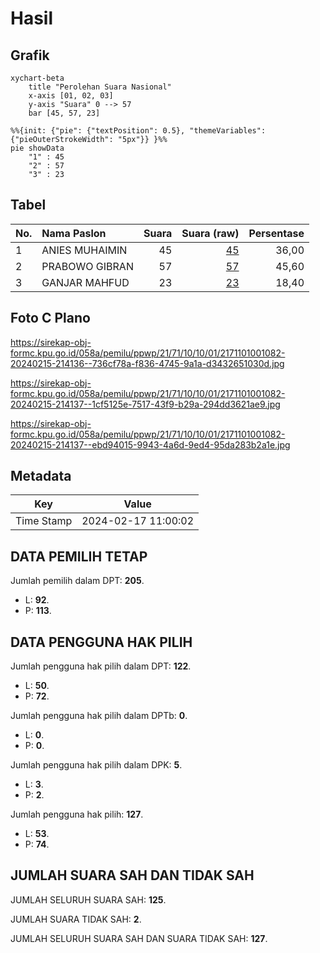 # Hasil

## Grafik

```mermaid
xychart-beta
    title "Perolehan Suara Nasional"
    x-axis [01, 02, 03]
    y-axis "Suara" 0 --> 57
    bar [45, 57, 23]
```

```mermaid
%%{init: {"pie": {"textPosition": 0.5}, "themeVariables": {"pieOuterStrokeWidth": "5px"}} }%%
pie showData
    "1" : 45
    "2" : 57
    "3" : 23
```

## Tabel

| No. | Nama Paslon    | Suara | Suara (raw) | Persentase |
|:--- |:-------------- | -----:| -----------:| ----------:|
| 1   | ANIES MUHAIMIN | 45    | [45][p-1]   | 36,00      |
| 2   | PRABOWO GIBRAN | 57    | [57][p-2]   | 45,60      |
| 3   | GANJAR MAHFUD  | 23    | [23][p-3]   | 18,40      |


[p-1]: https://github.com/gigit-pemilu/pemilu-2024/blob/main/pilpres/hitung-suara/sub/21-kepulauan-riau/sub/71-kota-batam/sub/10-batam-kota/sub/1001-baloi-permai/sub/082-tps/sub/paslon-1.txt
[p-2]: https://github.com/gigit-pemilu/pemilu-2024/blob/main/pilpres/hitung-suara/sub/21-kepulauan-riau/sub/71-kota-batam/sub/10-batam-kota/sub/1001-baloi-permai/sub/082-tps/sub/paslon-2.txt
[p-3]: https://github.com/gigit-pemilu/pemilu-2024/blob/main/pilpres/hitung-suara/sub/21-kepulauan-riau/sub/71-kota-batam/sub/10-batam-kota/sub/1001-baloi-permai/sub/082-tps/sub/paslon-3.txt

## Foto C Plano

https://sirekap-obj-formc.kpu.go.id/058a/pemilu/ppwp/21/71/10/10/01/2171101001082-20240215-214136--736cf78a-f836-4745-9a1a-d3432651030d.jpg

https://sirekap-obj-formc.kpu.go.id/058a/pemilu/ppwp/21/71/10/10/01/2171101001082-20240215-214137--1cf5125e-7517-43f9-b29a-294dd3621ae9.jpg

https://sirekap-obj-formc.kpu.go.id/058a/pemilu/ppwp/21/71/10/10/01/2171101001082-20240215-214137--ebd94015-9943-4a6d-9ed4-95da283b2a1e.jpg


## Metadata

| Key        | Value               |
| ---------- | ------------------- |
| Time Stamp | 2024-02-17 11:00:02 |


## DATA PEMILIH TETAP

Jumlah pemilih dalam DPT: **205**.
 * L: **92**.
 * P: **113**.

## DATA PENGGUNA HAK PILIH

Jumlah pengguna hak pilih dalam DPT: **122**.
 * L: **50**.
 * P: **72**.

Jumlah pengguna hak pilih dalam DPTb: **0**.
 * L: **0**.
 * P: **0**.

Jumlah pengguna hak pilih dalam DPK: **5**.
 * L: **3**.
 * P: **2**.

Jumlah pengguna hak pilih: **127**.
 * L: **53**.
 * P: **74**.

## JUMLAH SUARA SAH DAN TIDAK SAH

JUMLAH SELURUH SUARA SAH: **125**.

JUMLAH SUARA TIDAK SAH: **2**.

JUMLAH SELURUH SUARA SAH DAN SUARA TIDAK SAH: **127**.


